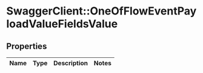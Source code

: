 # SwaggerClient::OneOfFlowEventPayloadValueFieldsValue

## Properties
Name | Type | Description | Notes
------------ | ------------- | ------------- | -------------

